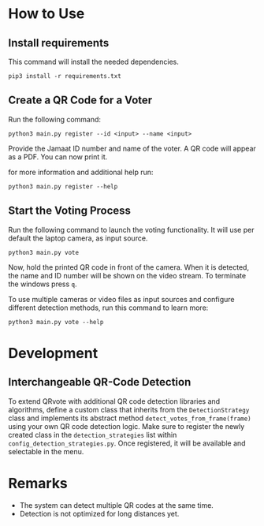 # How to Use

## Install requirements

This command will install the needed dependencies.

```
pip3 install -r requirements.txt
```

## Create a QR Code for a Voter

Run the following command:

```
python3 main.py register --id <input> --name <input>
```

Provide the Jamaat ID number and name of the voter.
A QR code will appear as a PDF. You can now print it.

for more information and additional help run:

```
python3 main.py register --help
```

## Start the Voting Process

Run the following command to launch the voting functionality. It will use per default the laptop camera, as input source.

```
python3 main.py vote
```

Now, hold the printed QR code in front of the camera.
When it is detected, the name and ID number will be shown on the video stream.
To terminate the windows press `q`.

To use multiple cameras or video files as input sources and configure different detection methods, run this command to learn more:

```
python3 main.py vote --help
```

# Development

## Interchangeable QR-Code Detection

To extend QRvote with additional QR code detection libraries and algorithms, define a custom class that inherits from the `DetectionStrategy` class and implements its abstract method `detect_votes_from_frame(frame)` using your own QR code detection logic. Make sure to register the newly created class in the `detection_strategies` list within `config_detection_strategies.py`. Once registered, it will be available and selectable in the menu.

# Remarks

- The system can detect multiple QR codes at the same time.
- Detection is not optimized for long distances yet.
